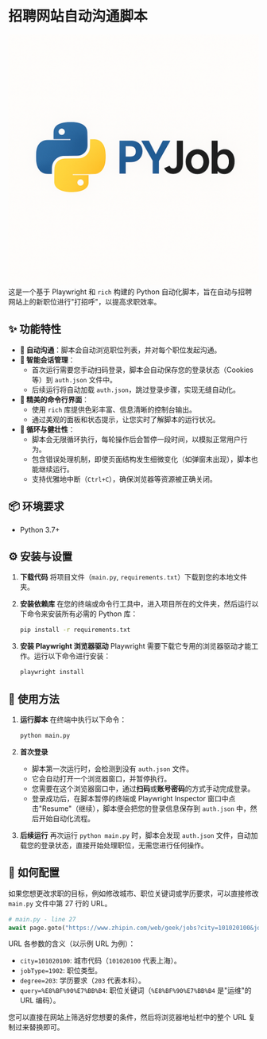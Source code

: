 # 招聘网站自动沟通脚本
![](image.png)
这是一个基于 Playwright 和 `rich` 构建的 Python 自动化脚本，旨在自动与招聘网站上的新职位进行"打招呼"，以提高求职效率。

## ✨ 功能特性

- **🤖 自动沟通**：脚本会自动浏览职位列表，并对每个职位发起沟通。
- **🍪 智能会话管理**：
    - 首次运行需要您手动扫码登录，脚本会自动保存您的登录状态（Cookies 等）到 `auth.json` 文件中。
    - 后续运行将自动加载 `auth.json`，跳过登录步骤，实现无缝自动化。
- **💅 精美的命令行界面**：
    - 使用 `rich` 库提供色彩丰富、信息清晰的控制台输出。
    - 通过美观的面板和状态提示，让您实时了解脚本的运行状况。
- **🔄 循环与健壮性**：
    - 脚本会无限循环执行，每轮操作后会暂停一段时间，以模拟正常用户行为。
    - 包含错误处理机制，即使页面结构发生细微变化（如弹窗未出现），脚本也能继续运行。
    - 支持优雅地中断（`Ctrl+C`），确保浏览器等资源被正确关闭。

## 📦 环境要求

- Python 3.7+

## ⚙️ 安装与设置

1.  **下载代码**
    将项目文件（`main.py`, `requirements.txt`）下载到您的本地文件夹。

2.  **安装依赖库**
    在您的终端或命令行工具中，进入项目所在的文件夹，然后运行以下命令来安装所有必需的 Python 库：
    ```bash
    pip install -r requirements.txt
    ```

3.  **安装 Playwright 浏览器驱动**
    Playwright 需要下载它专用的浏览器驱动才能工作。运行以下命令进行安装：
    ```bash
    playwright install
    ```

## 🚀 使用方法

1.  **运行脚本**
    在终端中执行以下命令：
    ```bash
    python main.py
    ```

2.  **首次登录**
    - 脚本第一次运行时，会检测到没有 `auth.json` 文件。
    - 它会自动打开一个浏览器窗口，并暂停执行。
    - 您需要在这个浏览器窗口中，通过**扫码**或**账号密码**的方式手动完成登录。
    - 登录成功后，在脚本暂停的终端或 Playwright Inspector 窗口中点击"Resume"（继续），脚本便会把您的登录信息保存到 `auth.json` 中，然后开始自动化流程。

3.  **后续运行**
    再次运行 `python main.py` 时，脚本会发现 `auth.json` 文件，自动加载您的登录状态，直接开始处理职位，无需您进行任何操作。

## 🔧 如何配置

如果您想更改求职的目标，例如修改城市、职位关键词或学历要求，可以直接修改 `main.py` 文件中第 27 行的 URL。

```python
# main.py - line 27
await page.goto("https://www.zhipin.com/web/geek/jobs?city=101020100&jobType=1902&degree=203&query=%E8%BF%90%E7%BB%B4")
```

URL 各参数的含义（以示例 URL 为例）：
- `city=101020100`: 城市代码（`101020100` 代表上海）。
- `jobType=1902`: 职位类型。
- `degree=203`: 学历要求（`203` 代表本科）。
- `query=%E8%BF%90%E7%BB%B4`: 职位关键词（`%E8%BF%90%E7%BB%B4` 是"运维"的 URL 编码）。

您可以直接在网站上筛选好您想要的条件，然后将浏览器地址栏中的整个 URL 复制过来替换即可。 